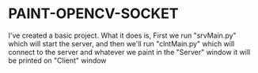 # PAINT-OPENCV-SOCKET
I've created a basic project. What it does is, First we run "srvMain.py" which will start the server, and then we'll run "clntMain.py" which will connect to the server and whatever we paint in the "Server" window it will be printed on "Client" window
